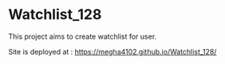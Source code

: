# Watchlist_128
This project aims to create watchlist for user.

Site is deployed at : https://megha4102.github.io/Watchlist_128/
